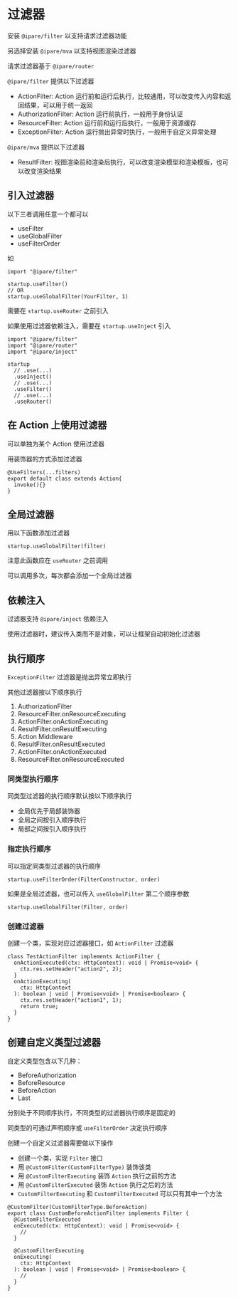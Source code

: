 # 过滤器

安装 `@ipare/filter` 以支持请求过滤器功能

另选择安装 `@ipare/mva` 以支持视图渲染过滤器

请求过滤器基于 `@ipare/router`

`@ipare/filter` 提供以下过滤器

- ActionFilter: Action 运行前和运行后执行，比较通用，可以改变传入内容和返回结果，可以用于统一返回
- AuthorizationFilter: Action 运行前执行，一般用于身份认证
- ResourceFilter: Action 运行前和运行后执行，一般用于资源缓存
- ExceptionFilter: Action 运行抛出异常时执行，一般用于自定义异常处理

`@ipare/mva` 提供以下过滤器

- ResultFilter: 视图渲染前和渲染后执行，可以改变渲染模型和渲染模板，也可以改变渲染结果

## 引入过滤器

以下三者调用任意一个都可以

- useFilter
- useGlobalFilter
- useFilterOrder

如

```TS
import "@ipare/filter"

startup.useFilter()
// OR
startup.useGlobalFilter(YourFilter, 1)
```

需要在 `startup.useRouter` 之前引入

如果使用过滤器依赖注入，需要在 `startup.useInject` 引入

```TS
import "@ipare/filter"
import "@ipare/router"
import "@ipare/inject"

startup
  // .use(...)
  .useInject()
  // .use(...)
  .useFilter()
  // .use(...)
  .useRouter()
```

## 在 Action 上使用过滤器

可以单独为某个 Action 使用过滤器

用装饰器的方式添加过滤器

```TS
@UseFilters(...filters)
export default class extends Action{
  invoke(){}
}
```

## 全局过滤器

用以下函数添加过滤器

```TS
startup.useGlobalFilter(filter)
```

注意此函数应在 `useRouter` 之前调用

可以调用多次，每次都会添加一个全局过滤器

## 依赖注入

过滤器支持 `@ipare/inject` 依赖注入

使用过滤器时，建议传入类而不是对象，可以让框架自动初始化过滤器

## 执行顺序

`ExceptionFilter` 过滤器是抛出异常立即执行

其他过滤器按以下顺序执行

1. AuthorizationFilter
2. ResourceFilter.onResourceExecuting
3. ActionFilter.onActionExecuting
4. ResultFilter.onResultExecuting
5. Action Middleware
6. ResultFilter.onResultExecuted
7. ActionFilter.onActionExecuted
8. ResourceFilter.onResourceExecuted

### 同类型执行顺序

同类型过滤器的执行顺序默认按以下顺序执行

- 全局优先于局部装饰器
- 全局之间按引入顺序执行
- 局部之间按引入顺序执行

### 指定执行顺序

可以指定同类型过滤器的执行顺序

```TS
startup.useFilterOrder(FilterConstructor, order)
```

如果是全局过滤器，也可以传入 `useGlobalFilter` 第二个顺序参数

```TS
startup.useGlobalFilter(Filter, order)
```

### 创建过滤器

创建一个类，实现对应过滤器接口，如 `ActionFilter` 过滤器

```TS
class TestActionFilter implements ActionFilter {
  onActionExecuted(ctx: HttpContext): void | Promise<void> {
    ctx.res.setHeader("action2", 2);
  }
  onActionExecuting(
    ctx: HttpContext
  ): boolean | void | Promise<void> | Promise<boolean> {
    ctx.res.setHeader("action1", 1);
    return true;
  }
}
```

## 创建自定义类型过滤器

自定义类型包含以下几种：

- BeforeAuthorization
- BeforeResource
- BeforeAction
- Last

分别处于不同顺序执行，不同类型的过滤器执行顺序是固定的

同类型的可通过声明顺序或 `useFilterOrder` 决定执行顺序

创建一个自定义过滤器需要做以下操作

- 创建一个类，实现 `Filter` 接口
- 用 `@CustomFilter(CustomFilterType)` 装饰该类
- 用 `@CustomFilterExecuting` 装饰 `Action` 执行之前的方法
- 用 `@CustomFilterExecuted` 装饰 `Action` 执行之后的方法
- `CustomFilterExecuting` 和 `CustomFilterExecuted` 可以只有其中一个方法

```TS
@CustomFilter(CustomFilterType.BeforeAction)
export class CustomBeforeActionFilter implements Filter {
  @CustomFilterExecuted
  onExecuted(ctx: HttpContext): void | Promise<void> {
    //
  }

  @CustomFilterExecuting
  onExecuting(
    ctx: HttpContext
  ): boolean | void | Promise<void> | Promise<boolean> {
    //
  }
}
```
